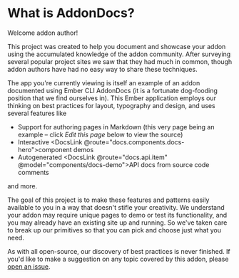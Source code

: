 # What is AddonDocs?

Welcome addon author!

This project was created to help you document and showcase your addon using the accumulated knowledge of the addon community. After surveying several popular project sites we saw that they had much in common, though addon authors have had no easy way to share these techniques.

The app you're currently viewing is itself an example of an addon documented using Ember CLI AddonDocs (it is a fortunate dog-fooding position that we find ourselves in). This Ember application employs our thinking on best practices for layout, typography and design, and uses several features like

- Support for authoring pages in Markdown (this very page being an example – click *Edit this page* below to view the source)
- Interactive <DocsLink @route="docs.components.docs-hero">component demos</DocsLink>
- Autogenerated <DocsLink @route="docs.api.item" @model="components/docs-demo">API docs</DocsLink> from source code comments

and more.

The goal of this project is to make these features and patterns easily available to you in a way that doesn't stifle your creativity. We understand your addon may require unique pages to demo or test its functionality, and you may already have an existing site up and running. So we've taken care to break up our primitives so that you can pick and choose just what you need.

As with all open-source, our discovery of best practices is never finished. If you'd like to make a suggestion on any topic covered by this addon, please [open an issue](https://github.com/ember-learn/ember-cli-addon-docs/issues).
